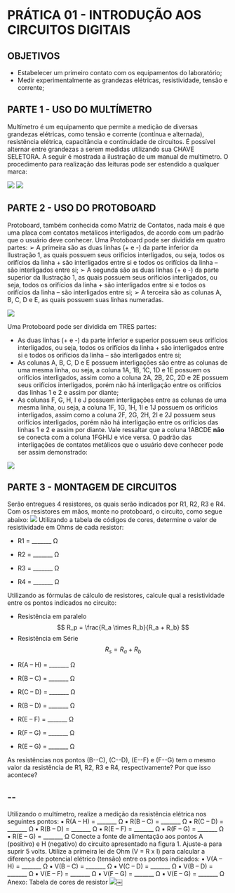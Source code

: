 <script>
  MathJax = {
    tex: {inlineMath: [['$', '$'], ['\\(', '\\)']]}
  };
  </script>
  <script id="MathJax-script" async src="https://cdn.jsdelivr.net/npm/mathjax@3/es5/tex-chtml.js"></script>
  
   <script src="https://cdn.jsdelivr.net/npm/mermaid@8.4.0/dist/mermaid.min.js"></script>
 <script>mermaid.initialize({startOnLoad:true});</script>
# PRÁTICA 01 - INTRODUÇÃO AOS CIRCUITOS DIGITAIS
## OBJETIVOS
- Estabelecer um primeiro contato com os equipamentos do laboratório;
- Medir experimentalmente as grandezas elétricas, resistividade, tensão e corrente;

## PARTE 1 - USO DO MULTÍMETRO
Multímetro é um equipamento que permite a medição de diversas grandezas elétricas, como tensão e corrente (contínua e alternada), resistência elétrica, capacitância e continuidade de circuitos. É possível alternar entre grandezas a serem medidas utilizando sua CHAVE SELETORA.
A seguir é mostrada a ilustração de um manual de multímetro. O procedimento para realização das leituras pode ser estendido a qualquer marca:

![](./pr01/media/image1.png)
![](./pr01/media/image8.png)

## PARTE 2 - USO DO PROTOBOARD
Protoboard, também conhecida como Matriz de Contatos, nada mais é que uma placa com contatos metálicos interligados, de acordo com um padrão
que o usuário deve conhecer. Uma Protoboard pode ser dividida em quatro partes: ➢ A primeira são as duas linhas (+ e -) da parte inferior da Ilustração 1, as quais possuem seus orifícios interligados, ou seja, todos os orifícios da linha + são interligados entre si e todos os orifícios da linha – são interligados entre si; ➢ A segunda são as duas linhas (+ e -) da parte superior da Ilustração 1, as quais possuem seus orifícios interligados, ou seja, todos os orifícios da linha + são interligados entre si e todos os orifícios da linha – são interligados entre si; ➢ A terceira são as colunas A, B, C, D e E, as quais possuem suas linhas numeradas.

![](./pr01/media/image5.png)

Uma Protoboard pode ser dividida em TRES partes: 
- As duas linhas (+ e -) da parte inferior e superior possuem seus orifícios interligados, ou seja, todos os orifícios da linha + são interligados entre si e todos os orifícios da linha – são interligados entre si; 
- As colunas A, B, C, D e E possuem interligações são entre as colunas de uma mesma linha, ou seja, a coluna 1A, 1B, 1C, 1D e 1E possuem os orifícios interligados, assim como a coluna 2A, 2B, 2C, 2D e 2E possuem seus orifícios interligados, porém não há interligação entre os orifícios das linhas 1 e 2 e assim por diante; 
- As colunas F, G, H, I e J possuem interligações entre as colunas de uma mesma linha, ou seja, a coluna 1F, 1G, 1H, 1I e 1J possuem os orifícios interligados, assim como a coluna 2F, 2G, 2H, 2I e 2J possuem seus orifícios interligados, porém não há interligação entre os orifícios das linhas 1 e 2 e assim por diante. Vale ressaltar que a coluna 1ABCDE **não** se conecta com a coluna 1FGHIJ e vice versa. 
O padrão das interligações de contatos metálicos que o usuário deve conhecer pode ser assim demonstrado:

![](./pr01/media/image7.png)

## PARTE 3 - MONTAGEM DE CIRCUITOS
Serão entregues 4 resistores, os quais serão indicados por R1, R2, R3 e R4.
 Com os resistores em mãos, monte no protoboard, o circuito, como segue
abaixo: 
![](./pr01/media/image6.png) 
Utilizando a tabela de códigos de cores, determine o valor de resistividade em Ohms de cada resistor: 

- R1 = \_\_\_\_\_\_\_ Ω 

- R2 = \_\_\_\_\_\_\_ Ω 

- R3 = \_\_\_\_\_\_\_ Ω 

- R4 = \_\_\_\_\_\_\_ Ω 

Utilizando as fórmulas de cálculo de resistores, calcule qual a resistividade entre os pontos indicados no circuito:

* Resistência em paralelo
$$
R_p = \frac{R_a \times R_b}{R_a + R_b}
$$
* Resistência em Série
$$
R_s = R_a + R_b
$$

- R(A – H) = \_\_\_\_\_\_\_ Ω 

- R(B – C) = \_\_\_\_\_\_\_ Ω

- R(C – D) = \_\_\_\_\_\_\_ Ω

- R(B – D) = \_\_\_\_\_\_\_ Ω

- R(E – F) = \_\_\_\_\_\_\_ Ω

- R(F – G) = \_\_\_\_\_\_\_ Ω

- R(E – G) = \_\_\_\_\_\_\_ Ω

As resistências nos pontos (B--C), (C--D), (E--F) e (F--G) tem o mesmo valor da resistência de R1, R2, R3 e R4, respectivamente? Por que isso acontece?

  --
  --

Utilizando o multímetro, realize a medição da resistência elétrica nos seguintes pontos: 
▪ R(A – H) = \_\_\_\_\_\_\_ Ω
▪ R(B – C) = \_\_\_\_\_\_\_ Ω
▪ R(C – D) = \_\_\_\_\_\_\_ Ω
▪ R(B – D) = \_\_\_\_\_\_\_ Ω
▪ R(E – F) = \_\_\_\_\_\_\_ Ω
▪ R(F – G) = \_\_\_\_\_\_\_ Ω
▪ R(E – G) = \_\_\_\_\_\_\_ Ω
Conecte a fonte de alimentação aos pontos A (positivo) e H (negativo) do circuito apresentado na figura 1. Ajuste-a para suprir 5 volts. Utilize a primeira lei de Ohm (V = R x I) para calcular a diferença de potencial elétrico (tensão) entre os pontos indicados:
▪ V(A – H) = \_\_\_\_\_\_\_ Ω
▪ V(B – C) = \_\_\_\_\_\_\_ Ω
▪ V(C – D) = \_\_\_\_\_\_\_ Ω
▪ V(B – D) = \_\_\_\_\_\_\_ Ω
▪ V(E – F) = \_\_\_\_\_\_\_ Ω
▪ V(F – G) = \_\_\_\_\_\_\_ Ω
▪ V(E – G) = \_\_\_\_\_\_\_ Ω
Anexo: Tabela de cores de resistor
![](./pr01/media/image3.png)￼
